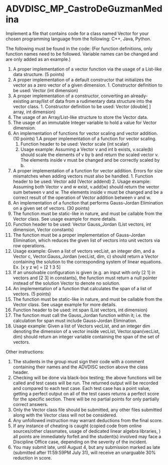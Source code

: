 # ADVDISC_MP_CastroDeGuzmanMedina

Implement a file that contains code for a class named Vector for your chosen programming language from the following: C++, Java, Python.

 

The following must be found in the code: (For function definitions, only function names need to be followed. Variable names can be changed and are only added as an example.)

1. A proper implementation of a vector function via the usage of a List-like data structure. (5 points)
  1. A proper implementation of a default constructor that initializes the vector as a zero vector of a given dimension.
    1. Constructor definition to be used: Vector (int dimension)
  2. A proper implementation of a constructor, converting an already-existing array/list of data from a rudimentary data structure into the vector class.
    1. Constructor definition to be used: Vector (double[ ] array, int dimension)
  3. The usage of an Array/List-like structure to store the Vector data.
  4. The usage of an immutable Integer variable to hold a value for Vector dimension.
2. An implementation of functions for vector scaling and vector addition. (10 points)
  1.A proper implementation of a function for vector scaling.
    1. Function header to be used: Vector scale (int scalar)
    2. Usage example: Assuming a Vector v and int b exists, v.scale(b) should scale the elements of v by b and return the scaled vector v. The elements inside v must be changed and be correctly scaled by b.
  2. A proper implementation of a function for vector addition. Errors for size mismatches when adding vectors must also be handled.
    1. Function header to be used: Vector add (Vector addend)
    2. Usage example: Assuming both Vector v and w exist, v.add(w) should return the vector sum between v and w. The elements inside v must be changed and be a correct result of the operation of Vector addition between v and w.
3. An implementation of a function that performs Gauss-Jordan Elimination on a given set of vectors. (30 points)
  1. The function must be static-like in nature, and must be callable from the Vector class. See usage example for more details.
  2. Function header to be used: Vector Gauss_Jordan (List<Vector> vectors, int dimension, Vector constants)
  3. The function must be a proper implementation of Gauss-Jordan Elimination, which reduces the given list of vectors into unit vectors via row operations.
  4. Usage example: Given a list of vectors vecList, an integer dim, and a Vector c, Vector.Gauss_Jordan (vecList, dim, c) should return a Vector containing the solution to the corresponding system of linear equations. Ex. [x y z w] = [2 1 3 5]
  5. If an unsolvable configuration is given (e.g. an input with only [2 1] in vectors and [2 3] in constants), the function must return a null pointer instead of the solution Vector to denote no solution.
4. An implementation of a function that calculates the span of a list of vectors. (5 points)
  1. The function must be static-like in nature, and must be callable from the Vector class. See usage example for more details.
  2. Function header to be used: int span (List<Vector> vectors, int dimension)
  3. The function must call the Gauss_Jordan function within it; i.e. the calculation for span must include Gauss-Jordan Elimination.
  4. Usage example: Given a list of Vectors vecList, and an integer dim denoting the dimension of a vector inside vecList, Vector.span(vecList, dim) should return an integer variable containing the span of the set of vectors.
 

Other instructions:

1. The students in the group must sign their code with a comment containing their names and the ADVDISC section above the class header.
2. Checking will be done via black-box testing; the above functions will be called and test cases will be run. The returned output will be recorded and compared to each test case. Each test case has a point value, getting a perfect output on all of the test cases returns a perfect score for the specific section. There will be no partial points for only partially correct answers.
3. Only the Vector class file should be submitted, any other files submitted along with the Vector class will not be considered.
4. Any unfollowed instruction may warrant deductions from the final score.
5. If any instance of cheating is caught (copied code from online sources/other classmates, usage of dedicated linear algebra libraries, ) all points are immediately forfeit and the student(s) involved may face a Discipline Office case, depending on the severity of the incident.
6. You may submit late, until August 4, but any submission marked as late (submitted after 11:59:59PM July 31), will receive an unarguable 30% reduction in score. 
